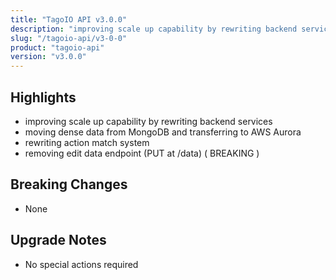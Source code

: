 ```yaml
---
title: "TagoIO API v3.0.0"
description: "improving scale up capability by rewriting backend services"
slug: "/tagoio-api/v3-0-0"
product: "tagoio-api"
version: "v3.0.0"
---
```


## Highlights

- improving scale up capability by rewriting backend services
- moving dense data from MongoDB and transferring to AWS Aurora
- rewriting action match system
- removing edit data endpoint (PUT at /data) ( BREAKING )

## Breaking Changes

- None

## Upgrade Notes

- No special actions required
